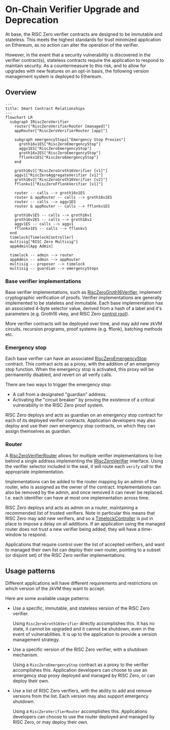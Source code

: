 # On-Chain Verifier Upgrade and Deprecation

At base, the RISC Zero verifier contracts are designed to be immutable and stateless.
This meets the highest standards for trust minimized application on Ethereum, as no action can alter the operation of the verifier.

However, in the event that a security vulnerability is discovered in the verifier contract(s), stateless contracts require the application to respond to maintain security.
As a countermeasure to this risk, and to allow for upgrades with new features on an opt-in basis, the following version management system is deployed to Ethereum.

## Overview

```mermaid
---
title: Smart Contract Relationships
---
flowchart LR
  subgraph IRiscZeroVerifier
    router["RiscZeroVerifierRouter [managed]"]
    appRouter["RiscZeroVerifierRouter [app]"]
    
    subgraph emergencyStops["Emergency Stop Proxies"]
      groth16v1ES["RiscZeroEmergencyStop"]
      aggv1ES["RiscZeroEmergencyStop"]
      groth16v2ES["RiscZeroEmergencyStop"]
      fflonkv1ES["RiscZeroEmergencyStop"]
    end
    
    groth16v1["RiscZeroGroth16Verifier [v1]"]
    aggv1["RiscZeroAggregateVerifier [v1]"]
    groth16v2["RiscZeroGroth16Verifier [v2]"]
    fflonkv1["RiscZeroFflonkVerifier [v1]"]

    router -- calls --> groth16v1ES
    router & appRouter -- calls --> groth16v2ES
    router -- calls --> aggv1ES
    router & appRouter -- calls --> fflonkv1ES
    
    groth16v1ES -- calls --> groth16v1
    groth16v2ES -- calls --> groth16v2
    aggv1ES -- calls --> aggv1
    fflonkv1ES -- calls --> fflonkv1
  end
  timelock[TimelockController]
  multisig["RISC Zero Multisig"]
  appAdmin[App Admin]
  
  timelock -- admin --> router
  appAdmin -- admin --> appRouter
  multisig -- proposer --> timelock
  multisig -- guardian --> emergencyStops
```

### Base verifier implementations

Base verifier implementations, such as [RiscZeroGroth16Verifier](./src/groth16/RiscZeroGroth16Verifier.sol), implement cryptographic verification of proofs.
Verifier implementations are generally implemented to be stateless and immutable.
Each base implementation has an associated 4-byte selector value, derived from a hash of a label and it's parameters (e.g. Groth16 vkey, and RISC Zero [control root][term-control-root]).

More verifier contracts will be deployed over time, and may add new zkVM circuits, recursion programs, proof systems (e.g. fflonk), batching methods etc.

### Emergency stop

Each base verifier can have an associated [RiscZeroEmergencyStop](./src/RiscZeroVerifierEmergencyStop.sol) contract.
This contract acts as a proxy, with the addition of an emergency stop function.
When the emergency stop is activated, this proxy will be permanently disabled, and revert on all verify calls.

There are two ways to trigger the emergency stop:

- A call from a designated "guardian" address.
- Activating the "circuit breaker" by proving the existence of a critical vulnerability in the RISC Zero proof system.

RISC Zero deploys and acts as guardian on an emergency stop contract for each of its deployed verifier contracts.
Application developers may also deploy and use their own emergency stop contracts, on which they can assign themselves as guardian.

### Router

A [RiscZeroVerifierRouter](./src/RiscZeroVerifierRouter.sol) allows for multiple verifier implementations to live behind a single address implementing the [IRiscZeroVerifier](./src/IRiscZeroVerifier.sol) interface.
Using the verifier selector included in the seal, it will route each `verify` call to the appropriate implementation.

Implementations can be added to the router mapping by an admin of the router, who is assigned as the owner of the contract.
Implementations can also be removed by the admin, and once removed it can never be replaced. I.e. each identifier can have at most one implementation across time.

RISC Zero deploys and acts as admin on a router, maintaining a recommended list of trusted verifiers.
Note in particular this means that RISC Zero may add new verifiers, and so a [TimelockController][TimelockController-docs] is put in place to impose a delay on all additions.
If an application using the managed router does not trust a new verifier being added, they will have a time-window to respond.

Applications that require control over the list of accepted verifiers, and want to managed their own list can deploy their own router, pointing to a subset (or disjoint set) of the RISC Zero verifier implementations.

## Usage patterns

Different applications will have different requirements and restrictions on which version of the zkVM they want to accept.

Here are some available usage patterns:

- Use a specific, immutable, and stateless version of the RISC Zero verifier.

  Using `RiscZeroGroth16Verifier` directly accomplishes this.
  It has no state, it cannot be upgraded and it cannot be shutdown, even in the event of vulnerabilities.
  It is up to the application to provide a version management strategy.

- Use a specific version of the RISC Zero verifier, with a shutdown mechanism.

  Using a `RiscZeroEmergencyStop` contract as a proxy to the verifier accomplishes this.
  Application developers can choose to use an emergency stop proxy deployed and managed by RISC Zero, or can deploy their own.

- Use a list of RISC Zero verifiers, with the ability to add and remove versions from the list. Each version may also support emergency shutdown.

  Using a `RiscZeroVerifierRouter` accomplishes this.
  Applications developers can choose to use the router deployed and managed by RISC Zero, or may deploy their own.

[term-control-root]: https://dev.risczero.com/terminology#control-root
[TimelockController-docs]: https://docs.openzeppelin.com/contracts/5.x/api/governance#TimelockController
